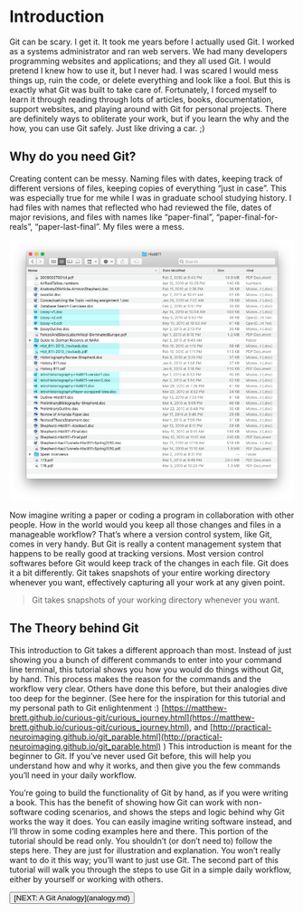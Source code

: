 # Introduction

Git can be scary. I get it. It took me years before I actually used Git. I
worked as a systems administrator and ran web servers. We had many developers
programming websites and applications; and they all used Git. I would pretend I
knew how to use it, but I never had. I was scared I would mess things up, ruin
the code, or delete everything and look like a fool. But this is exactly what
Git was built to take care of. Fortunately, I forced myself to learn it through
reading through lots of articles, books, documentation, support websites, and
playing around with Git for personal projects. There are definitely ways to
obliterate your work, but if you learn the why and the how, you can use Git
safely. Just like driving a car. ;)

## Why do you need Git?

Creating content can be messy. Naming files with dates, keeping track of
different versions of files, keeping copies of everything “just in case”. This
was especially true for me while I was in graduate school studying history. I
had files with names that reflected who had reviewed the file, dates of major
revisions, and files with names like “paper-final”, “paper-final-for-reals”,
“paper-last-final”. My files were a mess.

![Messy file system](images/file-mess.png)

Now imagine writing a paper or coding a program in collaboration with other
people. How in the world would you keep all those changes and files in a
manageable workflow? That’s where a version control system, like Git, comes in
very handy. But Git is really a content management system that happens to be
really good at tracking versions. Most version control softwares before Git
would keep track of the changes in each file. Git does it a bit differently.
Git takes snapshots of your entire working directory whenever you want,
effectively capturing all your work at any given point.

> Git takes snapshots of your working directory whenever you want.

## The Theory behind Git

This introduction to Git takes a different approach than most. Instead of just
showing you a bunch of different commands to enter into your command line
terminal, this tutorial shows you how you would do things without Git, by hand.
This process makes the reason for the commands and the workflow very clear.
Others have done this before, but their analogies dive too deep for the
beginner. (See here for the inspiration for this tutorial and my personal path
to Git enlightenment :)
[https://matthew-brett.github.io/curious-git/curious_journey.html](https://matthew-brett.github.io/curious-git/curious_journey.html),
and
[http://practical-neuroimaging.github.io/git_parable.html](http://practical-neuroimaging.github.io/git_parable.html)
) This introduction is meant for the beginner to Git. If you’ve never used Git
before, this will help you understand how and why it works, and then give you
the few commands you’ll need in your daily workflow.

You’re going to build the functionality of Git by hand, as if you were writing
a book. This has the benefit of showing how Git can work with non-software
coding scenarios, and shows the steps and logic behind why Git works the way it
does. You can easily imagine writing software instead, and I’ll throw in some
coding examples here and there. This portion of the tutorial should be read
only. You shouldn’t (or don’t need to) follow the steps here. They are just for
illustration and explanation. You won’t really want to do it this way; you’ll
want to just use Git. The second part of this tutorial will walk you through
the steps to use Git in a simple daily workflow, either by yourself or working
with others.

<button class="next">
[NEXT: A Git Analogy](analogy.md)
</button>
